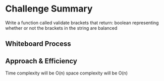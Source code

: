 
# Challenge Summary

Write a function called validate brackets that return: boolean
representing whether or not the  brackets in the string are
 balanced

## Whiteboard Process


## Approach & Efficiency

Time complexity will be O(n)
space complexity will be O(n)

